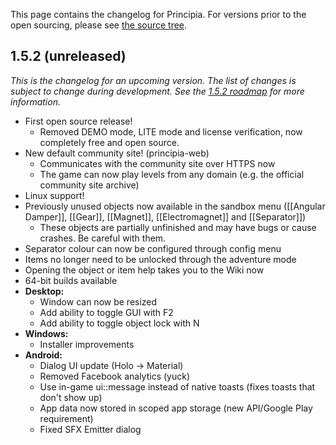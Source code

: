 This page contains the changelog for Principia. For versions prior to the open sourcing, please see [the source tree](https://github.com/Bithack/principia/tree/master/doc/changes).

## 1.5.2 (unreleased)
*This is the changelog for an upcoming version. The list of changes is subject to change during development. See the [1.5.2 roadmap](https://github.com/Bithack/principia/issues/64) for more information.*

- First open source release!
  - Removed DEMO mode, LITE mode and license verification, now completely free and open source.
- New default community site! (principia-web)
  - Communicates with the community site over HTTPS now
  - The game can now play levels from any domain (e.g. the official community site archive)
- Linux support!
- Previously unused objects now available in the sandbox menu ([[Angular Damper]], [[Gear]], [[Magnet]], [[Electromagnet]] and [[Separator]])
  - These objects are partially unfinished and may have bugs or cause crashes. Be careful with them.
- Separator colour can now be configured through config menu
- Items no longer need to be unlocked through the adventure mode
- Opening the object or item help takes you to the Wiki now
- 64-bit builds available
- **Desktop:**
  - Window can now be resized
  - Add ability to toggle GUI with F2
  - Add ability to toggle object lock with N
- **Windows:**
  - Installer improvements
- **Android:**
  - Dialog UI update (Holo -> Material)
  - Removed Facebook analytics (yuck)
  - Use in-game ui::message instead of native toasts (fixes toasts that don't show up)
  - App data now stored in scoped app storage (new API/Google Play requirement)
  - Fixed SFX Emitter dialog
